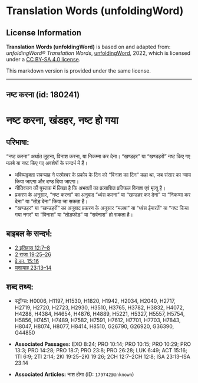 # Translation Words (unfoldingWord)

## License Information

**Translation Words (unfoldingWord)** is based on and adapted from: _unfoldingWord® Translation Words_, [unfoldingWord](https://unfoldingword.org/utw), 2022, which is licensed under a [CC BY-SA 4.0 license](https://creativecommons.org/licenses/by-sa/4.0/legalcode.en).

This markdown version is provided under the same license.



--------------------------------

## नष्ट करना (id: 180241)

नष्ट करना, खंडहर, नष्ट हो गया
=============================

परिभाषा:
--------

“नष्ट करना” अर्थात लूटना, विनाश करना, या निकम्मा कर देना। “खण्डहर” या “खण्डहरों” नष्ट किए गए मलबे या नष्ट किए गए अवशेषों के सन्दर्भ में हैं।

* भविष्यद्वक्ता सपन्याह ने परमेश्वर के प्रकोप के दिन को “विनाश का दिन” कहा था, जब संसार का न्याय किया जाएगा और दण्ड दिया जाएगा।
* नीतिवचन की पुस्तक में लिखा है कि अभक्तों का प्रत्याशित प्रतिफल विनाश एवं मृत्यु है।
* प्रकरण के अनुसार, “नष्ट करना” का अनुवाद “ध्वंस करना” या “खण्डहर कर देना” या “निकम्मा कर देना” या “तोड़ देना” किया जा सकता है।
* “खण्डहर” या “खण्डहरों” का अनुवाद प्रकरण के अनुसार “मलबा” या “ध्वंस ईमारतें” या “नष्ट किया गया नगर” या “विनाश” या “तोड़फोड़” या “सर्वनाश” हो सकता है।

बाइबल के सन्दर्भ:
-----------------

* [2 इतिहास 12:7–8](https://ref.ly/2Chr0:0)
* [2 राजा 19:25–26](https://ref.ly/2Kgs0:0)
* [प्रे.का. 15:16](https://ref.ly/Acts15:16)
* [यशायाह 23:13–14](https://ref.ly/Isa23:13-Isa23:14)

शब्द तथ्य:
----------

* स्ट्रोंग्स: H0006, H1197, H1530, H1820, H1942, H2034, H2040, H2717, H2719, H2720, H2723, H2930, H3510, H3765, H3782, H3832, H4072, H4288, H4384, H4654, H4876, H4889, H5221, H5327, H5557, H5754, H5856, H7451, H7489, H7582, H7591, H7612, H7701, H7703, H7843, H8047, H8074, H8077, H8414, H8510, G26790, G26920, G36390, G44850

* **Associated Passages:** EXO 8:24; PRO 10:14; PRO 10:15; PRO 10:29; PRO 13:3; PRO 14:28; PRO 18:7; PRO 23:8; PRO 26:28; LUK 6:49; ACT 15:16; 1TI 6:9; 2TI 2:14; 2KI 19:25–2KI 19:26; 2CH 12:7–2CH 12:8; ISA 23:13–ISA 23:14
* **Associated Articles:** नाश होगा (ID: `179742@Unknown`)

